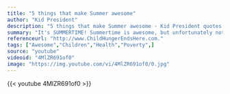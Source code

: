 ```yaml
---
title: "5 things that make Summer awesome"
author: "Kid President"
description: "5 things that make Summer awesome - Kid President quotes from GetInspired365.com"
summary: "It's SUMMERTIME! Summertime is awesome, but unfortunately not for everyone. During the school year, 21 million school children receive free or reduced-price lunch -- but during summer, 90% of those 21 million kids have limited or no access to meals they receive when school is in session. "
referenceurl: "http://www.ChildHungerEndsHere.com."
tags: ["Awesome","Children","Health","Poverty",]
source: "youtube"
videoid: "4MlZR691of0"
image: "https://img.youtube.com/vi/4MlZR691of0/0.jpg"
---
```


{{< youtube 4MlZR691of0 >}}
